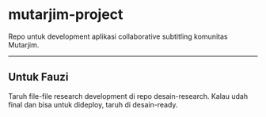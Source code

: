 # mutarjim-project
Repo untuk development aplikasi collaborative subtitling komunitas Mutarjim.

----
## Untuk Fauzi
Taruh file-file research development di repo desain-research. Kalau udah final dan bisa untuk dideploy, taruh di desain-ready.

